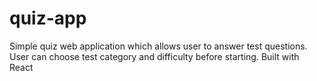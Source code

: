 # quiz-app
Simple quiz web application which allows user to answer test questions. User can choose test category and difficulty before starting. Built with React
